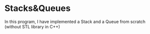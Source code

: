 # Stacks&Queues
 In this program, I have implemented a Stack and a Queue from scratch (without STL library in C++)
